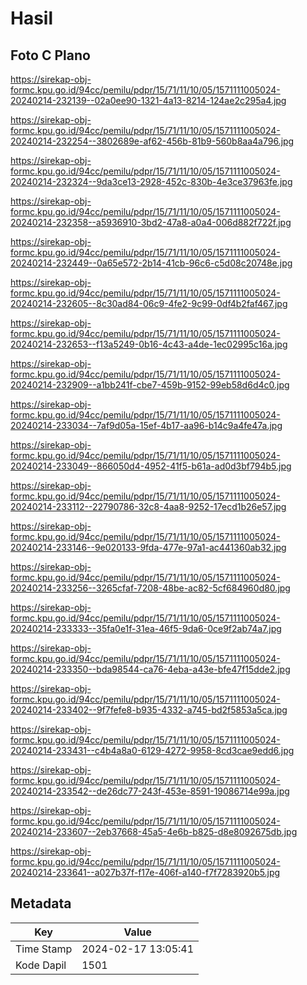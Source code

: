 # Hasil

## Foto C Plano

https://sirekap-obj-formc.kpu.go.id/94cc/pemilu/pdpr/15/71/11/10/05/1571111005024-20240214-232139--02a0ee90-1321-4a13-8214-124ae2c295a4.jpg

https://sirekap-obj-formc.kpu.go.id/94cc/pemilu/pdpr/15/71/11/10/05/1571111005024-20240214-232254--3802689e-af62-456b-81b9-560b8aa4a796.jpg

https://sirekap-obj-formc.kpu.go.id/94cc/pemilu/pdpr/15/71/11/10/05/1571111005024-20240214-232324--9da3ce13-2928-452c-830b-4e3ce37963fe.jpg

https://sirekap-obj-formc.kpu.go.id/94cc/pemilu/pdpr/15/71/11/10/05/1571111005024-20240214-232358--a5936910-3bd2-47a8-a0a4-006d882f722f.jpg

https://sirekap-obj-formc.kpu.go.id/94cc/pemilu/pdpr/15/71/11/10/05/1571111005024-20240214-232449--0a65e572-2b14-41cb-96c6-c5d08c20748e.jpg

https://sirekap-obj-formc.kpu.go.id/94cc/pemilu/pdpr/15/71/11/10/05/1571111005024-20240214-232605--8c30ad84-06c9-4fe2-9c99-0df4b2faf467.jpg

https://sirekap-obj-formc.kpu.go.id/94cc/pemilu/pdpr/15/71/11/10/05/1571111005024-20240214-232653--f13a5249-0b16-4c43-a4de-1ec02995c16a.jpg

https://sirekap-obj-formc.kpu.go.id/94cc/pemilu/pdpr/15/71/11/10/05/1571111005024-20240214-232909--a1bb241f-cbe7-459b-9152-99eb58d6d4c0.jpg

https://sirekap-obj-formc.kpu.go.id/94cc/pemilu/pdpr/15/71/11/10/05/1571111005024-20240214-233034--7af9d05a-15ef-4b17-aa96-b14c9a4fe47a.jpg

https://sirekap-obj-formc.kpu.go.id/94cc/pemilu/pdpr/15/71/11/10/05/1571111005024-20240214-233049--866050d4-4952-41f5-b61a-ad0d3bf794b5.jpg

https://sirekap-obj-formc.kpu.go.id/94cc/pemilu/pdpr/15/71/11/10/05/1571111005024-20240214-233112--22790786-32c8-4aa8-9252-17ecd1b26e57.jpg

https://sirekap-obj-formc.kpu.go.id/94cc/pemilu/pdpr/15/71/11/10/05/1571111005024-20240214-233146--9e020133-9fda-477e-97a1-ac441360ab32.jpg

https://sirekap-obj-formc.kpu.go.id/94cc/pemilu/pdpr/15/71/11/10/05/1571111005024-20240214-233256--3265cfaf-7208-48be-ac82-5cf684960d80.jpg

https://sirekap-obj-formc.kpu.go.id/94cc/pemilu/pdpr/15/71/11/10/05/1571111005024-20240214-233333--35fa0e1f-31ea-46f5-9da6-0ce9f2ab74a7.jpg

https://sirekap-obj-formc.kpu.go.id/94cc/pemilu/pdpr/15/71/11/10/05/1571111005024-20240214-233350--bda98544-ca76-4eba-a43e-bfe47f15dde2.jpg

https://sirekap-obj-formc.kpu.go.id/94cc/pemilu/pdpr/15/71/11/10/05/1571111005024-20240214-233402--9f7fefe8-b935-4332-a745-bd2f5853a5ca.jpg

https://sirekap-obj-formc.kpu.go.id/94cc/pemilu/pdpr/15/71/11/10/05/1571111005024-20240214-233431--c4b4a8a0-6129-4272-9958-8cd3cae9edd6.jpg

https://sirekap-obj-formc.kpu.go.id/94cc/pemilu/pdpr/15/71/11/10/05/1571111005024-20240214-233542--de26dc77-243f-453e-8591-19086714e99a.jpg

https://sirekap-obj-formc.kpu.go.id/94cc/pemilu/pdpr/15/71/11/10/05/1571111005024-20240214-233607--2eb37668-45a5-4e6b-b825-d8e8092675db.jpg

https://sirekap-obj-formc.kpu.go.id/94cc/pemilu/pdpr/15/71/11/10/05/1571111005024-20240214-233641--a027b37f-f17e-406f-a140-f7f7283920b5.jpg


## Metadata

| Key        | Value               |
| ---------- | ------------------- |
| Time Stamp | 2024-02-17 13:05:41 |
| Kode Dapil | 1501                |



